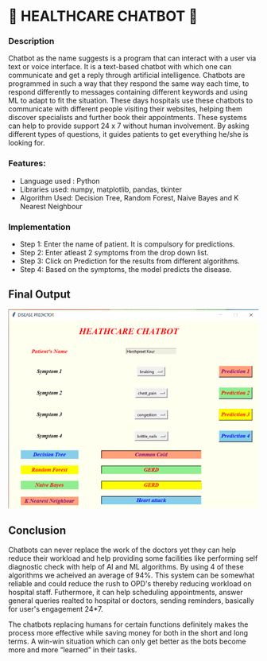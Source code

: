 # 🤖 HEALTHCARE CHATBOT 🤖

### Description

Chatbot as the name suggests is a program that can interact with a user via text or voice interface. It is a text-based chatbot with which one can communicate and get a reply through artificial intelligence. Chatbots are programmed in such a way that they respond the same way each time, to respond differently to messages containing different keywords and using ML to adapt to fit the situation. These days hospitals use these chatbots to communicate with different people visiting their websites, helping them discover specialists and further book their appointments. These systems can help to provide support 24 x 7 without human involvement. By asking different types of questions, it guides patients to get everything he/she is looking for.

### Features:

* Language used : Python
* Libraries used: numpy, matplotlib, pandas, tkinter 
* Algorithm Used: Decision Tree, Random Forest, Naive Bayes and K Nearest Neighbour

### Implementation

* Step 1: Enter the name of patient. It is compulsory for predictions.
* Step 2: Enter atleast 2 symptoms from the drop down list.
* Step 3: Click on Prediction for the results from different algorithms.
* Step 4: Based on the symptoms, the model predicts the disease.

## Final Output

<p align="center">
<img width="600" height="400" src="screenshots/4_symptoms.png">
</p>

## Conclusion

Chatbots can never replace the work of the doctors yet they can help reduce their workload and help providing some facilities like performing self diagnostic check with help of AI and ML algorithms. By using 4 of these algorithms we acheived an average of 94%. This system can be somewhat reliable and could reduce the rush to OPD's thereby reducing workload on hospital staff. Futhermore, it can help scheduling appointments, answer general queries realted to hospital or doctors, sending reminders, basically for user's engagement 24*7.

The chatbots replacing humans for certain functions definitely makes the process more effective while saving money for both in the short and long terms. A win-win situation which can only get better as the bots become more and more “learned” in their tasks.










